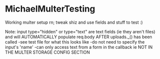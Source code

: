 # MichaelMulterTesting

Working multer setup rn; tweak shiz and use fields and stuff to test :)

Note: input type="hidden" or type="text" are text fields (ie they aren't files) and will AUTOMATICALLY populate req.body AFTER uploads._() has been called
  -see test file for what this looks like
  -do not need to specify the input's 'name'
  -can only access text from a form in the callback ie NOT IN THE MULTER STORAGE CONFIG SECTION
